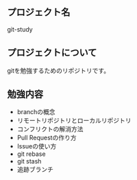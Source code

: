 <div id="top"></div>

<!-- プロジェクト名を記載 -->

## プロジェクト名

git-study

<!-- プロジェクトについて -->

## プロジェクトについて

gitを勉強するためのリポジトリです。

## 勉強内容
- branchの概念
- リモートリポジトリとローカルリポジトリ
- コンフリクトの解消方法
- Pull Requestの作り方
- Issueの使い方
- git rebase
- git stash
- 追跡ブランチ
